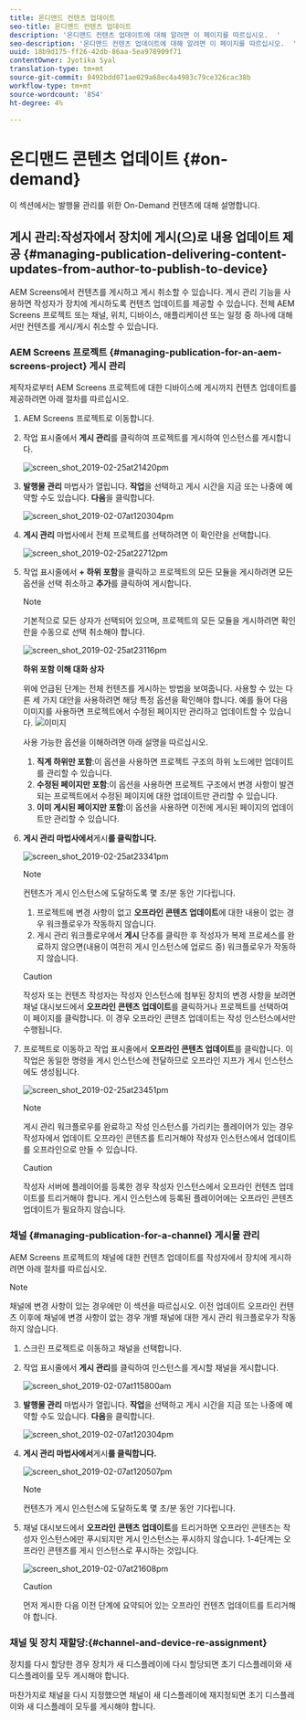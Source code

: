 ```yaml
---
title: 온디맨드 컨텐츠 업데이트
seo-title: 온디맨드 컨텐츠 업데이트
description: '온디맨드 컨텐츠 업데이트에 대해 알려면 이 페이지를 따르십시오.  '
seo-description: '온디맨드 컨텐츠 업데이트에 대해 알려면 이 페이지를 따르십시오.  '
uuid: 18b9d175-ff26-42db-86aa-5ea978909f71
contentOwner: Jyotika Syal
translation-type: tm+mt
source-git-commit: 8492bdd071ae029a68ec4a4983c79ce326cac38b
workflow-type: tm+mt
source-wordcount: '854'
ht-degree: 4%

---
```



# 온디맨드 콘텐츠 업데이트 {#on-demand}

이 섹션에서는 발행물 관리를 위한 On-Demand 컨텐츠에 대해 설명합니다.

## 게시 관리:작성자에서 장치에 게시(으)로 내용 업데이트 제공 {#managing-publication-delivering-content-updates-from-author-to-publish-to-device}

AEM Screens에서 컨텐츠를 게시하고 게시 취소할 수 있습니다. 게시 관리 기능을 사용하면 작성자가 장치에 게시하도록 컨텐츠 업데이트를 제공할 수 있습니다. 전체 AEM Screens 프로젝트 또는 채널, 위치, 디바이스, 애플리케이션 또는 일정 중 하나에 대해서만 컨텐츠를 게시/게시 취소할 수 있습니다.

### AEM Screens 프로젝트 {#managing-publication-for-an-aem-screens-project} 게시 관리

제작자로부터 AEM Screens 프로젝트에 대한 디바이스에 게시까지 컨텐츠 업데이트를 제공하려면 아래 절차를 따르십시오.

1. AEM Screens 프로젝트로 이동합니다.
1. 작업 표시줄에서 **게시 관리**&#x200B;를 클릭하여 프로젝트를 게시하여 인스턴스를 게시합니다.

   ![screen_shot_2019-02-25at21420pm](assets/screen_shot_2019-02-25at21420pm.png)

1. **발행물 관리** 마법사가 열립니다. **작업**&#x200B;을 선택하고 게시 시간을 지금 또는 나중에 예약할 수도 있습니다. **다음**&#x200B;을 클릭합니다.

   ![screen_shot_2019-02-07at120304pm](assets/screen_shot_2019-02-07at120304pm.png)

1. **게시 관리** 마법사에서 전체 프로젝트를 선택하려면 이 확인란을 선택합니다.

   ![screen_shot_2019-02-25at22712pm](assets/screen_shot_2019-02-25at22712pm.png)

1. 작업 표시줄에서 **+ 하위 포함**&#x200B;을 클릭하고 프로젝트의 모든 모듈을 게시하려면 모든 옵션을 선택 취소하고 **추가**&#x200B;를 클릭하여 게시합니다.

   >[!NOTE]
   >
   >기본적으로 모든 상자가 선택되어 있으며, 프로젝트의 모든 모듈을 게시하려면 확인란을 수동으로 선택 취소해야 합니다.

   ![screen_shot_2019-02-25at23116pm](assets/screen_shot_2019-02-25at23116pm.png)

   **하위 포함 이해 대화 상자**

   위에 언급된 단계는 전체 컨텐츠를 게시하는 방법을 보여줍니다. 사용할 수 있는 다른 세 가지 대안을 사용하려면 해당 특정 옵션을 확인해야 합니다.
예를 들어 다음 이미지를 사용하면 프로젝트에서 수정된 페이지만 관리하고 업데이트할 수 있습니다.
   ![이미지](assets/author-publish-manage.png)

   사용 가능한 옵션을 이해하려면 아래 설명을 따르십시오.

   1. **직계 하위만 포함**:이 옵션을 사용하면 프로젝트 구조의 하위 노드에만 업데이트를 관리할 수 있습니다.
   1. **수정된 페이지만 포함**:이 옵션을 사용하면 프로젝트 구조에서 변경 사항이 발견되는 프로젝트에서 수정된 페이지에 대한 업데이트만 관리할 수 있습니다.
   1. **이미 게시된 페이지만 포함**:이 옵션을 사용하면 이전에 게시된 페이지의 업데이트만 관리할 수 있습니다.


1. **게시 관리 마법사에서**&#x200B;게시&#x200B;**를 클릭합니다.**

   ![screen_shot_2019-02-25at23341pm](assets/screen_shot_2019-02-25at23341pm.png)

   >[!NOTE]
   >
   >컨텐츠가 게시 인스턴스에 도달하도록 몇 초/분 동안 기다립니다.
   >
   >
   >    1. 프로젝트에 변경 사항이 없고 **오프라인 콘텐츠 업데이트**&#x200B;에 대한 내용이 없는 경우 워크플로우가 작동하지 않습니다.
   >    1. 게시 관리 워크플로우에서 **게시** 단추를 클릭한 후 작성자가 복제 프로세스를 완료하지 않으면(내용이 여전히 게시 인스턴스에 업로드 중) 워크플로우가 작동하지 않습니다.


   >[!CAUTION]
   >작성자 또는 컨텐츠 작성자는 작성자 인스턴스에 첨부된 장치의 변경 사항을 보려면 채널 대시보드에서 **오프라인 콘텐츠 업데이트**&#x200B;를 클릭하거나 프로젝트를 선택하여 이 페이지를 클릭합니다. 이 경우 오프라인 콘텐츠 업데이트는 작성 인스턴스에서만 수행됩니다.

1. 프로젝트로 이동하고 작업 표시줄에서 **오프라인 콘텐츠 업데이트**&#x200B;를 클릭합니다. 이 작업은 동일한 명령을 게시 인스턴스에 전달하므로 오프라인 지프가 게시 인스턴스에도 생성됩니다.

   ![screen_shot_2019-02-25at23451pm](assets/screen_shot_2019-02-25at23451pm.png)


   >[!NOTE]
   >
   >게시 관리 워크플로우를 완료하고 작성 인스턴스를 가리키는 플레이어가 있는 경우 작성자에서 업데이트 오프라인 콘텐츠를 트리거해야 작성자 인스턴스에서 업데이트를 오프라인으로 만들 수 있습니다.

   >[!CAUTION]
   >
   >작성자 서버에 플레이어를 등록한 경우 작성자 인스턴스에서 오프라인 컨텐츠 업데이트를 트리거해야 합니다. 게시 인스턴스에 등록된 플레이어에는 오프라인 콘텐츠 업데이트가 필요하지 않습니다.

### 채널 {#managing-publication-for-a-channel} 게시물 관리

AEM Screens 프로젝트의 채널에 대한 컨텐츠 업데이트를 작성자에서 장치에 게시하려면 아래 절차를 따르십시오.

>[!NOTE]
>
>채널에 변경 사항이 있는 경우에만 이 섹션을 따르십시오. 이전 업데이트 오프라인 컨텐츠 이후에 채널에 변경 사항이 없는 경우 개별 채널에 대한 게시 관리 워크플로우가 작동하지 않습니다.

1. 스크린 프로젝트로 이동하고 채널을 선택합니다.
1. 작업 표시줄에서 **게시 관리**&#x200B;를 클릭하여 인스턴스를 게시할 채널을 게시합니다.

   ![screen_shot_2019-02-07at115800am](assets/screen_shot_2019-02-07at115800am.png)

1. **발행물 관리** 마법사가 열립니다. **작업**&#x200B;을 선택하고 게시 시간을 지금 또는 나중에 예약할 수도 있습니다. **다음**&#x200B;을 클릭합니다.

   ![screen_shot_2019-02-07at120304pm](assets/screen_shot_2019-02-07at120304pm.png)

1. **게시 관리 마법사에서**&#x200B;게시&#x200B;**를 클릭합니다.**

   ![screen_shot_2019-02-07at120507pm](assets/screen_shot_2019-02-07at120507pm.png)

   >[!NOTE]
   >
   >컨텐츠가 게시 인스턴스에 도달하도록 몇 초/분 동안 기다립니다.

1. 채널 대시보드에서 **오프라인 콘텐츠 업데이트**&#x200B;를 트리거하면 오프라인 콘텐츠는 작성자 인스턴스에만 푸시되지만 게시 인스턴스는 푸시하지 않습니다. 1-4단계는 오프라인 콘텐츠를 게시 인스턴스로 푸시하는 것입니다.

   ![screen_shot_2019-02-07at21608pm](assets/screen_shot_2019-02-07at21608pm.png)

   >[!CAUTION]
   >
   >먼저 게시한 다음 이전 단계에 요약되어 있는 오프라인 컨텐츠 업데이트를 트리거해야 합니다.

### 채널 및 장치 재할당:{#channel-and-device-re-assignment}

장치를 다시 할당한 경우 장치가 새 디스플레이에 다시 할당되면 초기 디스플레이와 새 디스플레이를 모두 게시해야 합니다.

마찬가지로 채널을 다시 지정했으면 채널이 새 디스플레이에 재지정되면 초기 디스플레이와 새 디스플레이 모두를 게시해야 합니다.